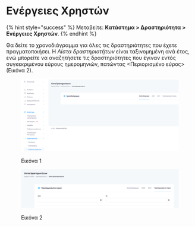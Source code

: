# Ενέργειες Χρηστών

{% hint style="success" %}
Μεταβείτε: **Κατάστημα > Δραστηριότητα > Ενέργειες Χρηστών**.
{% endhint %}

Θα δείτε το χρονοδιάγραμμα για όλες τις δραστηριότητες που έχετε πραγματοποιήσει. Η _Λίστα δραστηριοτήτων_ είναι ταξινομημένη ανά έτος, ενώ μπορείτε να αναζητήσετε τις δραστηριότητες που έγιναν εντός συγκεκριμένου εύρους ημερομηνιών, πατώντας <Περιορισμένο εύρος> (Εικόνα 2).&#x20;

<figure><img src="../../.gitbook/assets/ScreenHunter 259.png" alt=""><figcaption><p>Εικόνα 1</p></figcaption></figure>

<figure><img src="../../.gitbook/assets/ScreenHunter 260.png" alt=""><figcaption><p>Εικόνα 2</p></figcaption></figure>
